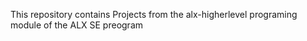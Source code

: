 This repository contains Projects from the alx-higherlevel programing module of the ALX SE preogram
